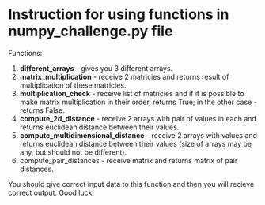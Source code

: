 # Instruction for using functions in numpy_challenge.py file

Functions:
  1. **different_arrays** - gives you 3 different arrays.
  2. **matrix_multiplication** - receive 2 matricies and returns result of multiplication of these matricies.
  3. **multiplication_check** - receive list of matricies and if it is possible to make matrix multiplication in their order, returns True; 
  in the other case - returns False.
  4. **compute_2d_distance** - receive 2 arrays with pair of values in each and returns euclidean distance between their values.
  5. **compute_multidimensional_distance** - receive 2 arrays with values and returns euclidean distance between their values 
  (size of arrays may be any, but should not be different).
  6. compute_pair_distances - receive matrix and returns matrix of pair distances.
  
  You should give correct input data to this function and then you will recieve correct output.
  Good luck!

